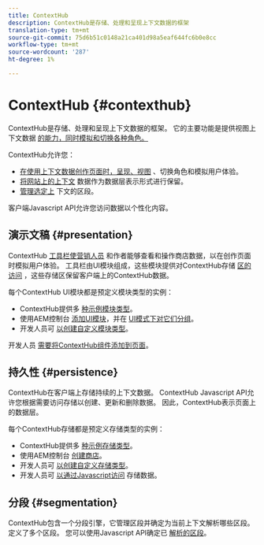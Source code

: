 ```yaml
---
title: ContextHub
description: ContextHub是存储、处理和呈现上下文数据的框架
translation-type: tm+mt
source-git-commit: 75d6b51c0148a21ca401d98a5eaf644fc6b0e8cc
workflow-type: tm+mt
source-wordcount: '287'
ht-degree: 1%

---
```



# ContextHub {#contexthub}

ContextHub是存储、处理和呈现上下文数据的框架。 它的主要功能是提供视图上下文数据 [的能力，同时模拟和切换各种角色。](/help/sites-cloud/authoring/personalization/contexthub.md)

ContextHub允许您：

* [在使用上下文数据创作页面时，呈现、视图](#presentation) 、切换角色和模拟用户体验。
* [将网站上的上下文](#persistence) 数据作为数据层表示形式进行保留。
* [管理选定上](#segmentation) 下文的区段。

客户端Javascript API允许您访问数据以个性化内容。

## 演示文稿 {#presentation}

ContextHub [工具栏使营销人员](/help/sites-cloud/authoring/personalization/contexthub.md) 和作者能够查看和操作商店数据，以在创作页面时模拟用户体验。 工具栏由UI模块组成，这些模块提供对ContextHub存储 [区的访问](#persistence) ，这些存储区保留客户端上的ContextHub数据。

每个ContextHub UI模块都是预定义模块类型的实例：

* ContextHub提供多 [种示例模块类型](sample-modules.md)。
* 使用AEM控制台 [添加UI模块](configuring-contexthub.md#adding-a-ui-module)，并在 [UI模式下对它们分组](configuring-contexthub.md#adding-a-ui-mode)。
* 开发人员可 [以创建自定义模块类型](extending-contexthub.md#creating-contexthub-ui-module-types)。

开发人员 [需要将ContextHub组件添加到页面](configuring-contexthub.md)。

## 持久性 {#persistence}

ContextHub在客户端上存储持续的上下文数据。 ContextHub Javascript API允许您根据需要访问存储以创建、更新和删除数据。 因此，ContextHub表示页面上的数据层。

每个ContextHub存储都是预定义存储类型的实例：

* ContextHub提供多 [种示例存储类型](sample-stores.md)。
* 使用AEM控制台 [创建商店](configuring-contexthub.md#creating-a-contexthub-store)。
* 开发人员可 [以创建自定义存储类型](extending-contexthub.md#creating-custom-store-candidates)。
* 开发人员可 [以通过Javascript访问](configuring-contexthub.md#interacting-with-contexthub-stores) 存储数据。

## 分段 {#segmentation}

ContextHub包含一个分段引擎，它管理区段并确定为当前上下文解析哪些区段。 定义了多个区段。 您可以使用Javascript API确定已 [解析的区段](configuring-contexthub.md#determining-resolved-contexthub-segments)。
